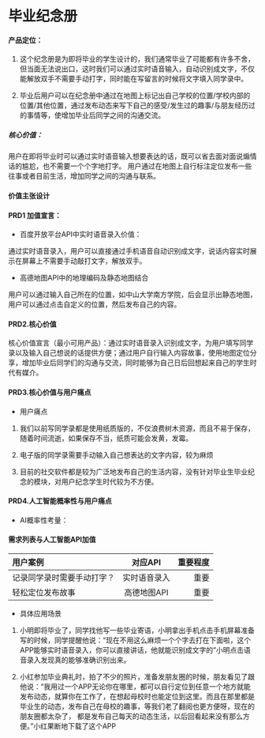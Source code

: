 # 毕业纪念册

#### 产品定位：
1. 这个纪念册是为即将毕业的学生设计的，我们通常毕业了可能都有许多不舍，但当面无法说出口，这时我们可以通过实时语音输入，自动识别成文字，不仅能解放双手不需要手动打字，同时能在写留言的时候将文字填入同学录中。

2. 毕业后用户可以在纪念册中通过在地图上标记出自己学校的位置/学校内部的位置/其他位置，通过发布动态来写下自己的感受/发生过的趣事/与朋友经历过的事情等，使增加毕业后同学之间的沟通交流。

##### 核心价值：
用户在即将毕业时可以通过实时语音输入想要表达的话，既可以省去面对面说煽情话的尴尬，也不需要一个个字地打字。
用户通过在地图上自行标注定位发布一些往事或者目前生活，增加同学之间的沟通与联系。

#### 价值主张设计

#### PRD1 加值宣言：

- 百度开放平台API中实时语音录入价值：

通过实时语音录入，用户可以直接通过手机语音自动识别成文字，说话内容实时展示在屏幕上不需要手动敲打文字，解放双手。

- 高德地图API中的地理编码及静态地图结合

用户可以通过输入自己所在的位置，如中山大学南方学院，后会显示出静态地图，用户可以通过点击自定义的位置，然后发布自己的内容。

#### PRD2.核心价值

核心价值宣言（最小可用产品）：通过实时语音录入识别成文字，为用户填写同学录以及输入自己想说的话提供方便；通过用户自行输入内容故事，使用地图定位分享，增加毕业后同学们的沟通与交流，同时能够为自己日后回想起来自己的学生时代有媒介。

#### PRD3.核心价值与用户痛点

- 用户痛点

1. 我们以前写同学录都是使用纸质版的，不仅浪费树木资源，而且不易于保存，随着时间流逝，如果保存不当，纸质可能会发黄，发霉。

2. 电子版的同学录需要手动输入自己想表达的文字内容，较为麻烦

3. 目前的社交软件都是较为广泛地发布自己的生活内容，没有针对毕业生毕业纪念的模块，对用户纪念学生时代较为不方便。


#### PRD4.人工智能概率性与用户痛点

- AI概率性考量：



#### 需求列表与人工智能API加值 

|用户案例|对应API|重要程度|
|:-|:-:|-:|
|记录同学录时需要手动打字？|实时语音录入|重要|
|轻松定位发布故事|高德地图API|重要|

- 具体应用场景

1. 小明即将毕业了，同学找他写一些毕业寄语，小明拿出手机点击手机屏幕准备写的时候，同学提醒他说：“现在不用这么麻烦一个个字去打在下面啦，这个APP能够实时语音录入，你可以直接讲话，他就能识别成文字的”小明点击语音录入发现真的能够准确识别出来。

2. 小红参加毕业典礼时，拍了不少的照片，准备发朋友圈的时候，朋友看见了跟他说：“我用过一个APP无论你在哪里，都可以自行定位到任意一个地方就能发布动态，就算你在工作了，在想起母校时也能定位到这里。而且在那里都是毕业生的动态，发布自己在母校的趣事，等我们老了翻阅也更方便呀，现在的朋友圈都太杂了， 都是发布自己每天的动态生活，以后回看起来没有那么方便。”小红果断地下载了这个APP

